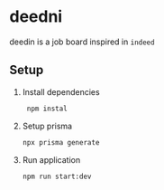 # deedni

deedin is a job board inspired in `indeed`

## Setup

1.  Install dependencies

    ```bash
     npm instal
    ```

2.  Setup prisma

    ```bash
    npx prisma generate
    ```

3.  Run application
    ```bash
    npm run start:dev
    ```
